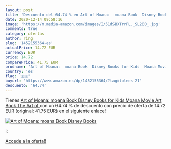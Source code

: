 ```yaml
---
layout: post
title: 'Descuento del 64.74 % en Art of Moana:  moana Book  Disney Books '
date: 2020-12-14 09:58:16
image: 'https://m.media-amazon.com/images/I/51dSBXTrrPL._SL200_.jpg'
comments: true
category: ofertas
author: ring
slug: '1452155364-es'
actualPrice: 14.72 EUR
currency: EUR
price: 14.72
comparePrice: 41.75 EUR
prodname: 'Art of Moana:  moana Book  Disney Books for Kids  Moana Movie Art Book   The Art of '
country: 'es'
flag: '🇪🇸'
buyurl: 'https://www.amazon.es/dp/1452155364/?tag=tolees-21'
descuento: '64.74'
---
```


Tienes [Art of Moana:  moana Book  Disney Books for Kids  Moana Movie Art Book   The Art of ](https://www.amazon.es/dp/1452155364/?tag=tolees-21) con un 64.74 % de descuento con precio de oferta de 14.72 EUR (original: 41.75 EUR) en el siguiente enlace!

[![Art of Moana:  moana Book  Disney Books ](https://m.media-amazon.com/images/I/51dSBXTrrPL._SL200_.jpg)](https://www.amazon.es/dp/1452155364/?tag=tolees-21)

ℹ️:


[Accede a la oferta!!](https://www.amazon.es/dp/1452155364/?tag=tolees-21)
